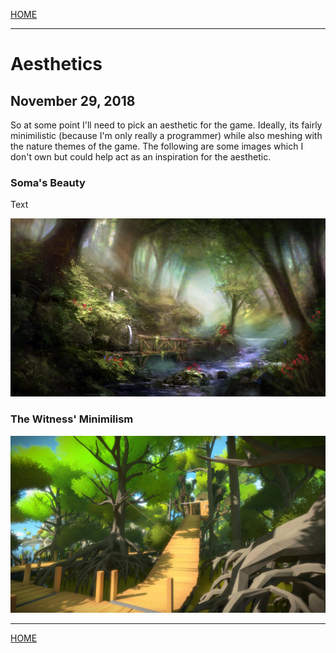 
[HOME](https://avijr.com)

---

# Aesthetics
## November 29, 2018

So at some point I'll need to pick an aesthetic for the game. Ideally, its fairly minimilistic (because I'm only really a programmer) while also meshing with the nature themes of the game. The following are some images which I don't own but could help act as an inspiration for the aesthetic.

### Soma's Beauty

Text

![Image](/images/soma_ark.jpg)

### The Witness' Minimilism
![Image](/images/witness_forest.jpg)

---

[HOME](https://avijr.com)
